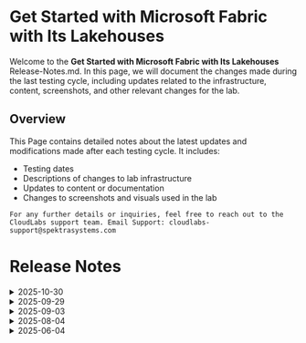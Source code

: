 # Get Started with Microsoft Fabric with Its Lakehouses

Welcome to the **Get Started with Microsoft Fabric with Its Lakehouses** Release-Notes.md. In this page, we will document the changes made during the last testing cycle, including updates related to the infrastructure, content, screenshots, and other relevant changes for the lab.

## Overview

This Page contains detailed notes about the latest updates and modifications made after each testing cycle. It includes:

- Testing dates
- Descriptions of changes to lab infrastructure
- Updates to content or documentation
- Changes to screenshots and visuals used in the lab

`For any further details or inquiries, feel free to reach out to the CloudLabs support team. Email Support: cloudlabs-support@spektrasystems.com`

# Release Notes

<details>
  <summary>2025-10-30</summary>

## Release Date: 2025-10-30

### Summary of Changes

- The lab has been successfully tested, and the lab content along with validations have been reviewed and updated.

### Testing Notes

- **Testing Date**: 2025-10-30

### Testing Scope 

- Performed end to end lab testing and all validations were successful, updated lab guide for better clarity.

</details>

<details>
  <summary>2025-09-29</summary>

### Release Date: 2025-09-29

### Summary of Changes

Screenshot updates, including clearer UI screenshots updates and refined instructions for improved clarity and accuracy.   

## Infrastructure Changes

N/A

## Content Changes
 
- Refined lab instructions to improve clarity.

## Screenshot Updates

- Newer Updates: 

    - Replaced outdated screenshots with new ones reflecting the current UI.

## Testing Notes

- **Testing Date**: 2025-09-29

### Testing Scope 

 Conducted end-to-end testing covered lab flow continuity, content accuracy, and screenshot alignment with the latest UI.

---
</details>

<details>
  <summary>2025-09-03</summary>

### Release Date: 2025-09-03

### Summary of Changes

Screenshot updates, including clearer UI screenshots updates and refined instructions for improved clarity and accuracy.   

## Infrastructure Changes

N/A

## Content Changes
 
- Refined lab instructions to improve clarity.

## Screenshot Updates

- Newer Updates: 

    - Replaced outdated screenshots with new ones reflecting the current UI.

## Testing Notes

- **Testing Date**: 2025-09-03

### Testing Scope 

 Conducted end-to-end architecture validation, RBAC/policy checks, cost estimation checks, prerequisite and license verification.

---
</details>


<details>
  <summary>2025-08-04</summary>

### Release Date: 2025-08-04

- **Testing Date**: 2025-08-04

## Infrastructure Changes

**Details:**
- No infrastructure changes were required in this update.

## Content Changes
 
- Refined lab instructions to improve clarity.

## Screenshot Updates

- Replaced outdated screenshots with new ones reflecting the current UI.

## Testing Notes

- **Testing Date**: 2025-08-04
- **Tested Features**: Full lab flow including all sections and tasks.
- **Issues Found**: NA
- **Resolved Issues**: NA
  
</details>

<details>
  <summary>2025-06-04</summary>

## Infrastructure Changes

NA

## Content Changes

NA
  
## Screenshot Updates

- Minor Improvements in the some Screenshots.
- Few minor changes in the UI

## Testing Notes

- **Testing Date**: 2025-06-04
  
</details>
